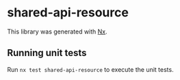 # shared-api-resource

This library was generated with [Nx](https://nx.dev).

## Running unit tests

Run `nx test shared-api-resource` to execute the unit tests.
